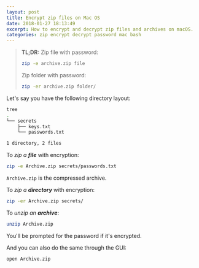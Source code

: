 ```yaml
---
layout: post
title: Encrypt zip files on Mac OS
date: 2018-01-27 18:13:49
excerpt: How to encrypt and decrypt zip files and archives on macOS.
categories: zip encrypt decrypt password mac bash
---
```


> **TL;DR:** Zip file with password:
>
> ```sh
> zip -e archive.zip file
> ```
>
> Zip folder with password:
>
> ```sh
> zip -er archive.zip folder/
> ```

Let's say you have the following directory layout:

```sh
tree
.
└── secrets
    ├── keys.txt
    └── passwords.txt

1 directory, 2 files
```

To _zip a **file**_ with encryption:

```sh
zip -e Archive.zip secrets/passwords.txt
```

`Archive.zip` is the compressed archive.

To _zip a **directory**_ with encryption:

```sh
zip -er Archive.zip secrets/
```

To _unzip an **archive**_:

```sh
unzip Archive.zip
```

You'll be prompted for the password if it's encrypted.

And you can also do the same through the GUI:

```sh
open Archive.zip
```
